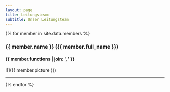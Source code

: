 ```yaml
---
layout: page
title: Leitungsteam
subtitle: Unser Leitungsteam
---
```




{% for member in site.data.members %}
### {{ member.name }} ({{ member.full_name }})
#### {{ member.functions | join: ', ' }}
![]({{ member.picture }})

---
{% endfor %}

